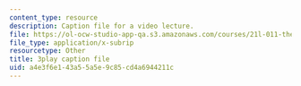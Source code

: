 ```yaml
---
content_type: resource
description: Caption file for a video lecture.
file: https://ol-ocw-studio-app-qa.s3.amazonaws.com/courses/21l-011-the-film-experience-fall-2013/a4e3f6e143a55a5e9c85cd4a6944211c_mPCTR32vxWo.srt
file_type: application/x-subrip
resourcetype: Other
title: 3play caption file
uid: a4e3f6e1-43a5-5a5e-9c85-cd4a6944211c
---
```

